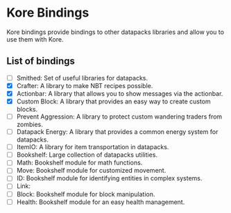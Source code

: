 # Kore Bindings

Kore bindings provide bindings to other datapacks libraries and allow
you to use them with Kore.

## List of bindings

- [ ] Smithed: Set of useful libraries for datapacks.
- [x] Crafter: A library to make NBT recipes possible.
- [x] Actionbar: A library that allows you to show messages via the actionbar.
- [x] Custom Block: A library that provides an easy way to create custom blocks.
- [ ] Prevent Aggression: A library to protect custom wandering traders from zombies.
- [ ] Datapack Energy: A library that provides a common energy system for datapacks.
- [ ] ItemIO: A library for item transportation in datapacks.
- [ ] Bookshelf: Large collection of datapacks utilities.
- [ ] Math: Bookshelf module for math functions.
- [ ] Move: Bookshelf module for customized movement.
- [ ] ID: Bookshelf module for identifying entities in complex systems.
- [ ] Link: 
- [ ] Block: Bookshelf module for block manipulation.
- [ ] Health: Bookshelf module for an easy health management.